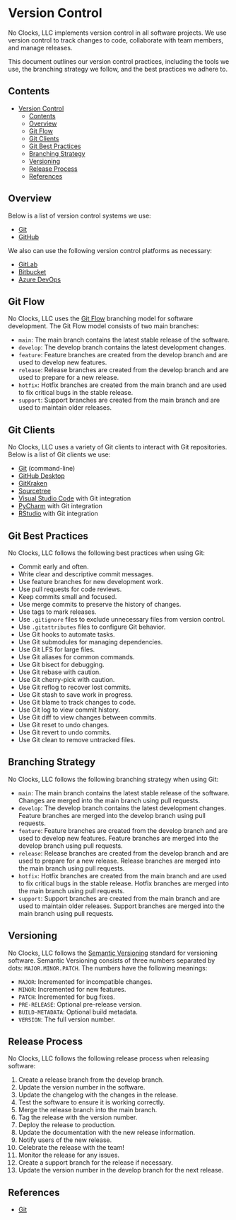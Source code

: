 # Version Control

No Clocks, LLC implements version control in all software projects. We use version control to track changes to code, collaborate with team members, and manage releases.

This document outlines our version control practices, including the tools we use, the branching strategy we follow, and the best practices we adhere to.

## Contents

- [Version Control](#version-control)
  - [Contents](#contents)
  - [Overview](#overview)
  - [Git Flow](#git-flow)
  - [Git Clients](#git-clients)
  - [Git Best Practices](#git-best-practices)
  - [Branching Strategy](#branching-strategy)
  - [Versioning](#versioning)
  - [Release Process](#release-process)
  - [References](#references)

## Overview

Below is a list of version control systems we use:

- [Git](https://git-scm.com/)
- [GitHub](https://github.com)

We also can use the following version control platforms as necessary:

- [GitLab](https://gitlab.com)
- [Bitbucket](https://bitbucket.org)
- [Azure DevOps](https://azure.microsoft.com/en-us/services/devops/)

## Git Flow

No Clocks, LLC uses the [Git Flow](https://nvie.com/posts/a-successful-git-branching-model/) branching model for software development. The Git Flow model consists of two main branches:

- `main`: The main branch contains the latest stable release of the software.
- `develop`: The develop branch contains the latest development changes.
- `feature`: Feature branches are created from the develop branch and are used to develop new features.
- `release`: Release branches are created from the develop branch and are used to prepare for a new release.
- `hotfix`: Hotfix branches are created from the main branch and are used to fix critical bugs in the stable release.
- `support`: Support branches are created from the main branch and are used to maintain older releases.

## Git Clients

No Clocks, LLC uses a variety of Git clients to interact with Git repositories. Below is a list of Git clients we use:

- [Git](https://git-scm.com/) (command-line)
- [GitHub Desktop](https://desktop.github.com/)
- [GitKraken](https://www.gitkraken.com/)
- [Sourcetree](https://www.sourcetreeapp.com/)
- [Visual Studio Code](https://code.visualstudio.com/) with Git integration
- [PyCharm](https://www.jetbrains.com/pycharm/) with Git integration
- [RStudio](https://www.rstudio.com/) with Git integration

## Git Best Practices

No Clocks, LLC follows the following best practices when using Git:

- Commit early and often.
- Write clear and descriptive commit messages.
- Use feature branches for new development work.
- Use pull requests for code reviews.
- Keep commits small and focused.
- Use merge commits to preserve the history of changes.
- Use tags to mark releases.
- Use `.gitignore` files to exclude unnecessary files from version control.
- Use `.gitattributes` files to configure Git behavior.
- Use Git hooks to automate tasks.
- Use Git submodules for managing dependencies.
- Use Git LFS for large files.
- Use Git aliases for common commands.
- Use Git bisect for debugging.
- Use Git rebase with caution.
- Use Git cherry-pick with caution.
- Use Git reflog to recover lost commits.
- Use Git stash to save work in progress.
- Use Git blame to track changes to code.
- Use Git log to view commit history.
- Use Git diff to view changes between commits.
- Use Git reset to undo changes.
- Use Git revert to undo commits.
- Use Git clean to remove untracked files.

## Branching Strategy

No Clocks, LLC follows the following branching strategy when using Git:

- `main`: The main branch contains the latest stable release of the software. Changes are merged into the main branch using pull requests.
- `develop`: The develop branch contains the latest development changes. Feature branches are merged into the develop branch using pull requests.
- `feature`: Feature branches are created from the develop branch and are used to develop new features. Feature branches are merged into the develop branch using pull requests.
- `release`: Release branches are created from the develop branch and are used to prepare for a new release. Release branches are merged into the main branch using pull requests.
- `hotfix`: Hotfix branches are created from the main branch and are used to fix critical bugs in the stable release. Hotfix branches are merged into the main branch using pull requests.
- `support`: Support branches are created from the main branch and are used to maintain older releases. Support branches are merged into the main branch using pull requests.

## Versioning

No Clocks, LLC follows the [Semantic Versioning](https://semver.org/) standard for versioning software. Semantic Versioning consists of three numbers separated by dots: `MAJOR.MINOR.PATCH`. The numbers have the following meanings:

- `MAJOR`: Incremented for incompatible changes.
- `MINOR`: Incremented for new features.
- `PATCH`: Incremented for bug fixes.
- `PRE-RELEASE`: Optional pre-release version.
- `BUILD-METADATA`: Optional build metadata.
- `VERSION`: The full version number.

## Release Process

No Clocks, LLC follows the following release process when releasing software:

1. Create a release branch from the develop branch.
2. Update the version number in the software.
3. Update the changelog with the changes in the release.
4. Test the software to ensure it is working correctly.
5. Merge the release branch into the main branch.
6. Tag the release with the version number.
7. Deploy the release to production.
8. Update the documentation with the new release information.
9. Notify users of the new release.
10. Celebrate the release with the team!
11. Monitor the release for any issues.
12. Create a support branch for the release if necessary.
13. Update the version number in the develop branch for the next release.

## References

- [Git](https://git-scm.com/)
